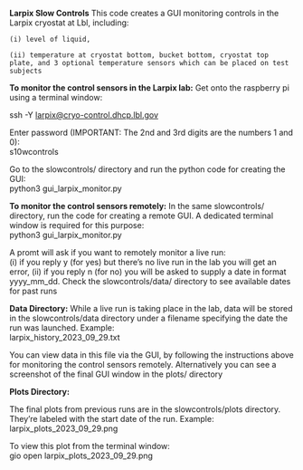 **Larpix Slow Controls**
This code creates a GUI monitoring controls in the Larpix cryostat at Lbl, including:  

	(i) level of liquid, 

	(ii) temperature at cryostat bottom, bucket bottom, cryostat top plate, and 3 optional temperature sensors which can be placed on test subjects

**To monitor the control sensors in the Larpix lab:**
Get onto the raspberry pi using a terminal window:  

  ssh -Y larpix@cryo-control.dhcp.lbl.gov

Enter password (IMPORTANT: The 2nd and 3rd digits are the numbers 1 and 0):  
		s10wcontrols

Go to the slowcontrols/ directory and run the python code for creating the GUI:  
		python3 gui_larpix_monitor.py

**To monitor the control sensors remotely:**
In the same slowcontrols/ directory, run the code for creating a remote GUI. A dedicated terminal window is required for this purpose:  
		python3 gui_larpix_monitor.py

A promt will ask if you want to remotely monitor a live run:  
		(i) if you reply y (for yes) but there’s no live run in the lab you will get an error, 
		(ii) if you reply n (for no) you will be asked to supply a date in format yyyy_mm_dd. Check 
			the slowcontrols/data/ directory to see available dates for past runs

**Data Directory:**
While a live run is taking place in the lab, data will be stored in the slowcontrols/data directory under a filename specifying the date the run was launched. Example:  
		larpix_history_2023_09_29.txt

You can view data in this file via the GUI, by following the instructions above for monitoring the control sensors remotely. Alternatively you can see a screenshot of the final GUI window in the plots/ directory

**Plots Directory:**

The final plots from previous runs are in the slowcontrols/plots directory. They’re labeled with the start date of the run. Example:  
		larpix_plots_2023_09_29.png

To view this plot from the terminal window:  
		gio open larpix_plots_2023_09_29.png
